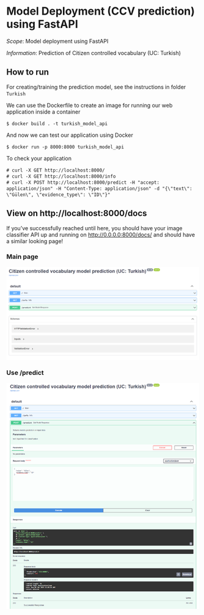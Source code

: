 # Model Deployment (CCV prediction) using FastAPI

*Scope*: Model deployment using FastAPI

*Information*: Prediction of Citizen controlled vocabulary (UC: Turkish)

## How to run

For creating/training the prediction model, see the instructions in folder ``Turkish``

We can use the Dockerfile to create an image for running our web application inside a container
```
$ docker build . -t turkish_model_api
```
And now we can test our application using Docker
```
$ docker run -p 8000:8000 turkish_model_api
```

To check your application
```
# curl -X GET http://localhost:8000/
# curl -X GET http://localhost:8000/info
# curl -X POST http://localhost:8000/predict -H "accept: application/json" -H "Content-Type: application/json" -d "{\"text\": \"Gülen\", \"evidence_type\": \"ID\"}"
  ```


## View on http://localhost:8000/docs

If you’ve successfully reached until here, you should have your image classifier API up and running on http://0.0.0.0:8000/docs/ and should have a similar looking page!

### Main page

<p align="center">
<img src=".\images\image1.png" width = "800" alt="" align=center />
</p>

### Use /predict

<p align="center">
<img src=".\images\image2.png" width = "800" alt="" align=center />
</p>
